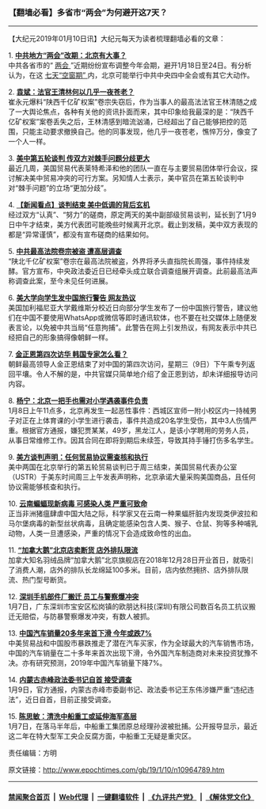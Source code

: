 ### 【翻墙必看】多省市“两会”为何避开这7天？
------------------------

<p>
 【大纪元2019年01月10日讯】大纪元每天为读者梳理翻墙必看的文章：
</p>
<p>
 1.
 <b>
  <a href="http://www.epochtimes.com/gb/19/1/9/n10964174.htm" rel="noopener noreferrer" target="_blank">
   中共地方“两会”改期：北京有大事？
  </a>
 </b>
 <br/>
 中共各省市的“
 <a href="http://www.epochtimes.com/gb/tag/%E4%B8%A4%E4%BC%9A.html">
  两会
 </a>
 ”近期纷纷宣布调整今年会期，避开1月18日至24日。有分析认为，在这
 <a href="http://www.epochtimes.com/gb/tag/%E4%B8%83%E5%A4%A9%E2%80%9C%E7%A9%BA%E7%AA%97%E6%9C%9F%E2%80%9D.html">
  七天“空窗期”
 </a>
 内，北京可能举行中共中央四中全会或有其它大动作。
</p>
<p>
 2.
 <b>
  <a href="http://www.epochtimes.com/gb/19/1/9/n10962981.htm" rel="noopener noreferrer" target="_blank">
   袁斌：法官王清林何以几乎一夜苍老？
  </a>
 </b>
 <br/>
 崔永元爆料“陕西千亿矿权案”卷宗失窃后，作为当事人的最高法法官王林清随之成了一大舆论焦点，各种有关他的资讯扑面而来，其中印象给我最深的是：“陕西千亿矿权案”案卷丢失之后，王林清感到暗流汹涌，已经超出了自己能够把控的范围，只能主动要求撤换自己。他的同事发现，他几乎一夜苍老，憔悴万分，像变了一个人一样。
</p>
<p>
 3.
 <b>
  <a href="http://www.epochtimes.com/gb/19/1/9/n10964058.htm" rel="noopener noreferrer" target="_blank">
   美中第五轮谈判 传双方对棘手问题分歧更大
  </a>
 </b>
 <br/>
 最近几周，美国贸易代表莱特希泽和他的团队一直在与主要贸易团体举行会议，探讨解决美中贸易冲突的可行方案。另知情人士表示，美中官员在第五轮谈判中对“棘手问题”的立场“更加分歧”。
</p>
<p>
 4.
 <b>
  <a href="http://www.epochtimes.com/gb/19/1/9/n10964036.htm" rel="noopener noreferrer" target="_blank">
   【新闻看点】谈判结束 美中低调的背后玄机
  </a>
 </b>
 <br/>
 经过双方“认真”、“努力”的磋商，原定两天的美中副部级贸易谈判，延长到了1月9日中午才结束，美方代表团可能晚些时候离开北京。截止到发稿，美中双方表现的都是“异常谨慎”，都没有宣布磋商的结果如何。
</p>
<p>
 5.
 <b>
  <a href="http://www.epochtimes.com/gb/19/1/9/n10962910.htm" rel="noopener noreferrer" target="_blank">
   中共最高法院卷宗被盗 遭高层调查
  </a>
 </b>
 <br/>
 “陕北千亿矿权案”卷宗在最高法院被盗，外界将矛头直指院长周强，事件持续发酵。官方宣布，中央政法委近日已经牵头成立联合调查组展开调查。此前最高法声称调查此案，至今未见任何进展。
</p>
<p>
 6.
 <b>
  <a href="http://www.epochtimes.com/gb/19/1/9/n10964289.htm" rel="noopener noreferrer" target="_blank">
   美大学向学生发中国旅行警告 网友热议
  </a>
 </b>
 <br/>
 美国加利福尼亚大学戴维斯分校近日向部分学生发布了一份中国旅行警告，建议他们在中国不要使用WhatsApp或微信等即时通讯软体，也不要在社交媒体上随便发表言论，以免被中共当局“任意拘捕”。此警告在网上引发热议，有网友表示中共已经把自己的形象搞得像朝鲜一样。
</p>
<p>
 7.
 <b>
  <a href="http://www.epochtimes.com/gb/19/1/9/n10964466.htm" rel="noopener noreferrer" target="_blank">
   金正恩第四次访华 韩国专家怎么看？
  </a>
 </b>
 <br/>
 朝鲜最高领导人金正恩结束了对中国的第四次访问，星期三（9日）下午乘专列返回平壤。令人不解的是，中共官媒只简单地介绍了金正恩到访，却未详细报导访问内容。
</p>
<p>
 8.
 <b>
  <a href="http://www.epochtimes.com/gb/19/1/9/n10964382.htm" rel="noopener noreferrer" target="_blank">
   杨宁：北京一把手也需对小学遇袭事件负责
  </a>
 </b>
 <br/>
 1月8日上午11点多，北京再发生一起恶性事件：西城区宣师一附小校区内一持械男子对正在上体育课的小学生进行袭击，事件共造成20名学生受伤，其中3人伤情严重。根据官方通报，嫌犯贾某某，49岁，黑龙江人，是该小学聘用的劳务人员，从事日常维修工作。因其合同在即将到期后未续签，导致其持手锤打伤多名学生。
</p>
<p>
 9.
 <b>
  <a href="http://www.epochtimes.com/gb/19/1/9/n10964102.htm" rel="noopener noreferrer" target="_blank">
   美方谈判声明：任何贸易协议需查核和执行
  </a>
 </b>
 <br/>
 美中两国在北京举行的第五轮贸易谈判已于周三结束，美国贸易代表办公室（USTR）于美东时间周三上午发表声明称，北京承诺大量采购美国商品，且任何协议需能够核查和执行。
</p>
<p>
 10.
 <b>
  <a href="http://www.epochtimes.com/gb/19/1/9/n10964295.htm" rel="noopener noreferrer" target="_blank">
   云南蝙蝠现新病毒 可感染人类 严重可致命
  </a>
 </b>
 <br/>
 正当非洲猪瘟肆虐中国大陆之际，科学家又在云南一种果蝠肝脏内发现类伊波拉和马尔堡病毒的新型丝状病毒，且确定能感染包含人类、猴子、仓鼠、狗等多种哺乳动物，人类一旦遭感染，严重的情况下会造成致命性的出血。
</p>
<p>
 11.
 <b>
  <a href="http://www.epochtimes.com/gb/19/1/9/n10964065.htm" rel="noopener noreferrer" target="_blank">
   “加拿大鹅”北京店卖断货 店外排队限流
  </a>
 </b>
 <br/>
 加拿大知名羽绒品牌“加拿大鹅”北京旗舰店在2018年12月28日开业首日，就吸引了消费人潮，店外的排队长龙绵延100多米。目前，店内依然拥挤、店外排队限流、热门型号断货。
</p>
<p>
 12.
 <b>
  <a href="http://www.epochtimes.com/gb/19/1/9/n10964077.htm" rel="noopener noreferrer" target="_blank">
   深圳手机部件厂搬迁 员工与警察爆冲突
  </a>
 </b>
 <br/>
 1月7日，广东深圳市宝安区松岗镇的欧朋达科技(深圳)有限公司数百名员工抗议搬迁无赔偿，与防暴警察爆发冲突，有数人被抓。
</p>
<p>
 13.
 <b>
  <a href="http://www.epochtimes.com/gb/19/1/9/n10964096.htm" rel="noopener noreferrer" target="_blank">
   中国汽车销量20多年来首下滑 今年或跌7%
  </a>
 </b>
 <br/>
 中美贸易战和中国股市暴跌推走了潜在汽车买家，作为全球最大的汽车销售市场，中国的汽车销量在二十多年来首次出现下滑，令外国汽车制造商对未来投资犹豫不决。亦有研究预测，2019年中国汽车销量下降7%。
</p>
<p>
 14.
 <b>
  <a href="http://www.epochtimes.com/gb/19/1/9/n10963502.htm" rel="noopener noreferrer" target="_blank">
   内蒙古赤峰政法委书记自首 接受调查
  </a>
 </b>
 <br/>
 1月9日，官方通报，内蒙古赤峰市委副书记、政法委书记王东伟涉嫌严重“违纪违法”，近日自首，目前正接受调查。
</p>
<p>
 15.
 <b>
  <a href="http://www.epochtimes.com/gb/19/1/9/n10963117.htm" rel="noopener noreferrer" target="_blank">
   陈思敏：清洗中船重工或延伸海军高层
  </a>
 </b>
 <br/>
 1月7日，在落马半年后，中船重工集团原总经理孙波被批捕。公开报导显示，最近这二年在特大型军工央企反腐方面，中船重工无疑是重灾区。
</p>
<p>
 责任编辑：方明
</p>

原文链接：http://www.epochtimes.com/gb/19/1/10/n10964789.htm


------------------------
#### [禁闻聚合首页](https://github.com/gfw-breaker/banned-news/blob/master/README.md) &nbsp;|&nbsp; [Web代理](https://github.com/gfw-breaker/open-proxy/blob/master/README.md) &nbsp;|&nbsp; [一键翻墙软件](https://github.com/gfw-breaker/nogfw/blob/master/README.md) &nbsp;|&nbsp; [《九评共产党》](https://github.com/gfw-breaker/9ping.md/blob/master/README.md#九评之一评共产党是什么) &nbsp;|&nbsp; [《解体党文化》](https://github.com/gfw-breaker/jtdwh.md/blob/master/README.md#绪论)